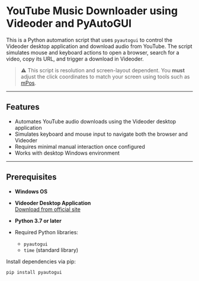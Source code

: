 # YouTube Music Downloader using Videoder and PyAutoGUI

This is a Python automation script that uses `pyautogui` to control the Videoder desktop application and download audio from YouTube. The script simulates mouse and keyboard actions to open a browser, search for a video, copy its URL, and trigger a download in Videoder.

> ⚠️ This script is resolution and screen-layout dependent. You **must** adjust the click coordinates to match your screen using tools such as [mPos](https://sourceforge.net/projects/mpos/).

---

## Features

- Automates YouTube audio downloads using the Videoder desktop application
- Simulates keyboard and mouse input to navigate both the browser and Videoder
- Requires minimal manual interaction once configured
- Works with desktop Windows environment

---

## Prerequisites

- **Windows OS**
- **Videoder Desktop Application**  
  [Download from official site](https://www.videoder.com/)

- **Python 3.7 or later**
- Required Python libraries:
  - `pyautogui`
  - `time` (standard library)

Install dependencies via pip:

```
pip install pyautogui
```
